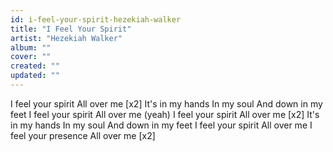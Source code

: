 ```yaml
---
id: i-feel-your-spirit-hezekiah-walker
title: "I Feel Your Spirit"
artist: "Hezekiah Walker"
album: ""
cover: ""
created: ""
updated: ""
---
```


I feel your spirit
All over me
[x2]
It's in my hands
In my soul
And down in my feet
I feel your spirit
All over me (yeah)
I feel your spirit
All over me
[x2]
It's in my hands
In my soul
And down in my feet
I feel your spirit
All over me
I feel your presence
All over me
[x2]